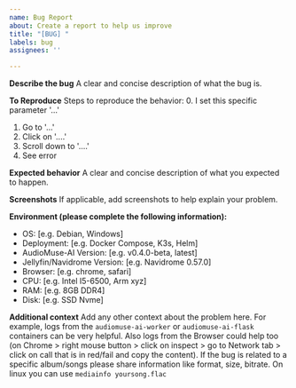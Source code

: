 ```yaml
---
name: Bug Report
about: Create a report to help us improve
title: "[BUG] "
labels: bug
assignees: ''

---
```


**Describe the bug**
A clear and concise description of what the bug is.

**To Reproduce**
Steps to reproduce the behavior:
0. I set this specific parameter '...'
1. Go to '...'
2. Click on '....'
3. Scroll down to '....'
4. See error

**Expected behavior**
A clear and concise description of what you expected to happen.

**Screenshots**
If applicable, add screenshots to help explain your problem.

**Environment (please complete the following information):**
 - OS: [e.g. Debian, Windows]
 - Deployment: [e.g. Docker Compose, K3s, Helm]
 - AudioMuse-AI Version: [e.g. v0.4.0-beta, latest]
 - Jellyfin/Navidrome Version: [e.g. Navidrome 0.57.0]
 - Browser: [e.g. chrome, safari]
 - CPU: [e.g. Intel I5-6500, Arm xyz]
 - RAM: [e.g. 8GB DDR4]
 - Disk: [e.g. SSD Nvme]

**Additional context**
Add any other context about the problem here. For example, logs from the `audiomuse-ai-worker` or `audiomuse-ai-flask` containers can be very helpful. Also logs from the Browser could help too (on Chrome > right mouse button > click on inspect > go to Network tab > click on call that is in red/fail and copy the content).
If the bug is related to a specific album/songs please share information like format, size, bitrate. On linux you can use `mediainfo yoursong.flac`
